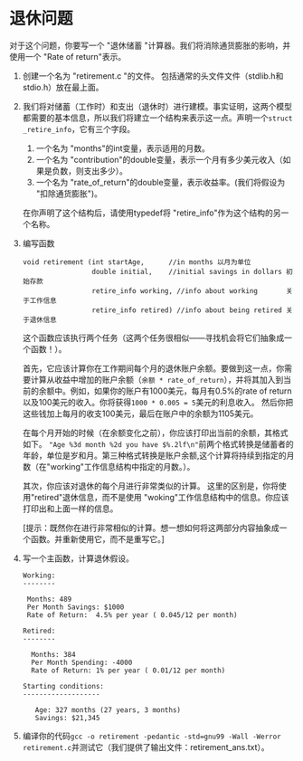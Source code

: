 # 退休问题

对于这个问题，你要写一个 "退休储蓄 "计算器。我们将消除通货膨胀的影响，并使用一个 "Rate of return"表示。

 1. 创建一个名为 "retirement.c "的文件。 包括通常的头文件文件（stdlib.h和stdio.h）放在最上面。

 2. 我们将对储蓄（工作时）和支出（退休时）进行建模。事实证明，这两个模型都需要的基本信息，所以我们将建立一个结构来表示这一点。声明一个`struct _retire_info`，它有三个字段。

     1. 一个名为 "months"的int变量，表示适用的月数。
     2. 一个名为 "contribution"的double变量，表示一个月有多少美元收入（如果是负数，则支出多少）。
     3. 一个名为 "rate_of_return"的double变量，表示收益率。(我们将假设为 "扣除通货膨胀")。 

    在你声明了这个结构后，请使用typedef将 "retire_info"作为这个结构的另一个名称。

 3. 编写函数

    ```
    void retirement (int startAge,   	//in months 以月为单位
                     double initial, 	//initial savings in dollars 初始存款
                     retire_info working, //info about working		 关于工作信息
                     retire_info retired) //info about being retired 关于退休信息
    ```

    这个函数应该执行两个任务（这两个任务很相似——寻找机会将它们抽象成一个函数！）。

    首先，它应该计算你在工作期间每个月的退休账户余额。要做到这一点，你需要计算从收益中增加的账户余额（`余额 * rate_of_return`），并将其加入到当前的余额中。例如，如果你的账户有1000美元，每月有0.5%的rate of return以及100美元的收入。你将获得`1000 * 0.005 = 5`美元的利息收入。 然后你把这些钱加上每月的收支100美元，最后在账户中的余额为1105美元。

    在每个月开始的时候（在余额变化之前），你应该打印出当前的余额，其格式如下。 `"Age %3d month %2d you have $%.2lf\n"`前两个格式转换是储蓄者的年龄，单位是岁和月。第三种格式转换是账户余额,这个计算将持续到指定的月数（在"working"工作信息结构中指定的月数。）。

    其次，你应该对退休的每个月进行非常类似的计算。 这里的区别是，你将使用"retired"退休信息，而不是使用 "woking"工作信息结构中的信息。你应该打印出和上面一样的信息。

    [提示：既然你在进行非常相似的计算。想一想如何将这两部分内容抽象成一个函数。并重新使用它，而不是重写它。]

 4. 写一个主函数，计算退休假设。

    ```
    Working:
    --------
    
     Months: 489
     Per Month Savings: $1000
     Rate of Return:  4.5% per year ( 0.045/12 per month) 
    
    Retired:
    --------
    
      Months: 384
      Per Month Spending: -4000
      Rate of Return: 1% per year ( 0.01/12 per month) 
    
    Starting conditions:
    -------------------
    
       Age: 327 months (27 years, 3 months)
       Savings: $21,345
    ```

 5. 编译你的代码`gcc -o retirement -pedantic -std=gnu99 -Wall -Werror retirement.c`并测试它（我们提供了输出文件：retirement_ans.txt）。

